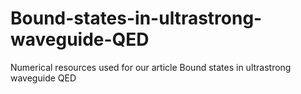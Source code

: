 # Bound-states-in-ultrastrong-waveguide-QED
Numerical resources used for our article Bound states in ultrastrong waveguide QED
